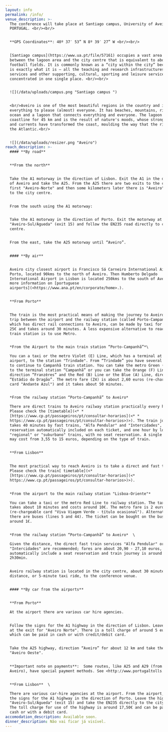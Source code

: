 ```yaml
---
layout: info
permalink: /info/
venue_description: >-
  The conference will take place at Santiago campus, University of Aveiro,
  PORTUGAL. <br/><br/>


  **GPS Coordinates**: 40º 37′ 53” N 8º 39′ 27” W <br/><br/>


  [Santiago campus](https://www.ua.pt/file/57161) occupies a vast area situated
  between the lagoon area and the city centre that is equivalent to about 92
  football fields. It is commonly known as a “city within the city” because that
  is exactly what it is – all the teaching and research infrastructures, central
  services and other supporting, cultural, sporting and leisure services are
  concentrated in one single place. <br/><br/>


  ![](/data/uploads/campus.png "Santiago campus ")


  <br/>Aveiro is one of the most beautiful regions in the country and it has
  everything to please (almost) everyone. It has beaches, mountains, rivers, an
  ocean and a lagoon that connects everything and everyone. The lagoon hugs the
  coastline for 45 km and is the result of nature's moods, whose strong winds
  and currents have transformed the coast, moulding the way that the rivers meet
  the Atlantic.<br/>


  ![](/data/uploads/resizer.png "Aveiro")
reach_description: >-
  #### **By road**


  **From the north** 


  Take the A1 motorway in the direction of Lisbon. Exit the A1 in the direction
  of Aveiro and take the A25. From the A25 there are two exits to the city,
  first "Aveiro-Norte" and then some kilometers later there is "Aveiro", closer
  to the city centre.


  From the south using the A1 motorway:


  Take the A1 motorway in the direction of Porto. Exit the motorway at
  "Aveiro-Sul/Águeda" (exit 15) and follow the EN235 road directly to city
  centre.


  From the east, take the A25 motorway until “Aveiro”.


  #### **By air**


  Aveiro city closest airport is Francisco Sá Carneiro International Airport in
  Porto, located 90kms to the north of Aveiro. Then Humberto Delgado
  International Airport in Lisbon is located 250kms to the south of Aveiro. For
  more information on [portuguese
  airports](<https://www.ana.pt/en/corporate/home>.).


  **From Porto**


  The train is the most practical means of making the journey to Aveiro. The
  trip between the airport and the railway station (called Porto-Campanhã),
  which has direct rail connections to Aveiro, can be made by taxi for around
  25€ and takes around 30 minutes. A less expensive alternative to reach the
  train station is to use Metro.


  *From the Airport to the main train station “Porto-Campanhã”*\

  You can a taxi or the metro Violet (E) Line, which has a terminal at the
  airport, to the station "Trindade". From “Trindade” you have several options
  to continue to Campanhã train station. You can take the metro Green (C) Line
  to the terminal station “Campanhã” or you can take the Orange (F) Line,
  direction “Franzêres” and the Red (B) Line or the Blue (A) Line, direction
  “Estádio do Dragão”. The metro fare (Z4) is about 2,60 euros (re-chargeable
  card "Andante Azul") and it takes about 50 minutes.


  *From the railway station “Porto-Campanhã” to Aveiro*

  There are direct trains to Aveiro railway station practically every hour.
  Please check the [timetable](<* *
  [https://www.cp.pt/passageiros/pt/consultar-horarios](<* *
  https://www.cp.pt/passageiros/pt/consultar-horarios>)>). The train journey
  takes 40 minutes by fast trains, "Alfa Pendular" and "Intercidades", with seat
  reservation automatically included on each ticket, and one hour by local
  "regional" or "suburbano" trains, with no seat reservation. A single ticket
  may cost from 3,55 to 15 euros, depending on the type of train.


  **From Lisbon**


  The most practical way to reach Aveiro is to take a direct and fast train. 
  Please check the train[ timetable](<* 
  [https://www.cp.pt/passageiros/pt/consultar-horarios](<*
  https://www.cp.pt/passageiros/pt/consultar-horarios>)>).


  *From the airport to the main railway station "Lisboa-Oriente"*

  You can take a taxi or the metro Red Line to railway station. The taxi ride
  takes about 10 minutes and costs around 10€. The metro fare is 2 euros
  (re-chargeable card "Viva Viagem Verde - título ocasional"). Alternatively,
  there are buses (lines 5 and 44). The ticket can be bought on the bus for
  around 1€. 


  *From the railway station “Porto-Campanhã” to Aveiro*  \

  Given the distance, the direct fast train services "Alfa Pendular" or
  "Intercidades" are recommended; fares are about 20,90 - 27,10 euros, tickets
  automatically include a seat reservation and train journey is around 2h -
  2h30min.


  Aveiro railway station is located in the city centre, about 30 minutes walking
  distance, or 5-minute taxi ride, to the conference venue.


  #### **By car from the airports** 


  **From Porto** 

  At the airport there are various car hire agencies.


  Follow the signs for the A1 highway in the direction of Lisbon. Leave the A1
  at the exit for "Aveiro Norte". There is a toll charge of around 5 euros,
  which can be paid in cash or with credit/debit card.  


  Take the A25 highway, direction “Aveiro” for about 12 km and take the exit
  "Aveiro Oeste".


  **Important note on payments**:  Some routes, like A25 and A29 (from Porto to
  Aveiro), have special payment methods. See <http://www.portugaltolls.com/>


  **From Lisbon**  \

  There are various car-hire agencies at the airport. From the airport, follow
  the signs for the A1 highway in the direction of Porto. Leave the highway at
  "Aveiro-Sul/Águeda" (exit 15) and take the EN235 directly to the city centre.
  The toll charge for use of the highway is around 17,50€ and can be paid in
  cash or with a debit card.
accomodation_description: Available soon.
dinner_description: Não vai ficar já visível.
---
```


